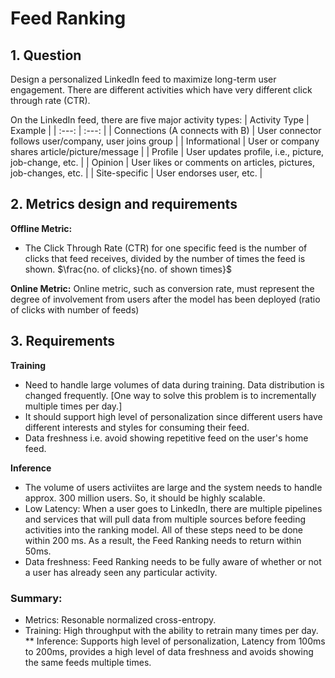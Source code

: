 # Feed Ranking

## 1. Question
Design a personalized LinkedIn feed to maximize long-term user engagement. There are different activities which have very different click through rate (CTR).

On the LinkedIn feed, there are five major activity types:
| Activity Type   | Example    |
| :---:   |  :---: |
| Connections (A connects with B) | User connector follows user/company, user joins group   |
| Informational | User or company shares article/picture/message   |
| Profile | User updates profile, i.e., picture, job-change, etc.   |
| Opinion | User likes or comments on articles, pictures, job-changes, etc.   |
| Site-specific | User endorses user, etc. |

## 2. Metrics design and requirements
**Offline Metric:**

* The Click Through Rate (CTR) for one specific feed is the number of clicks that feed receives, divided by the number of times the feed is shown.
$\frac{no. of clicks}{no. of shown times}$ 

**Online Metric:**
Online metric, such as conversion rate, must represent the degree of involvement from users after the model has been deployed (ratio of clicks with number of feeds)

## 3. Requirements
 **Training**
 * Need to handle large volumes of data during training. Data distribution is changed frequently. [One way to solve this problem is to incrementally multiple times per day.]
 * It should support high level of personalization since different users have different interests and styles for consuming their feed.
 * Data freshness i.e. avoid showing repetitive feed on the user's home feed.

  **Inference**
  * The volume of users activiites are large and the system needs to handle approx. 300 million users. So, it should be highly scalable. 
  * Low Latency: When a user goes to LinkedIn, there are multiple pipelines and services that will pull data from multiple sources before feeding activities into the ranking model. All of these steps need to be done within 200 ms. As a result, the Feed Ranking needs to return within 50ms.
  * Data freshness: Feed Ranking needs to be fully aware of whether or not a user has already seen any particular activity. 

### Summary:
* Metrics: Resonable normalized cross-entropy. 
* Training: High throughput with the ability to retrain many times per day.
** Inference: Supports high level of personalization, Latency from 100ms to 200ms, provides a high level of data freshness and avoids showing the same feeds multiple times.

